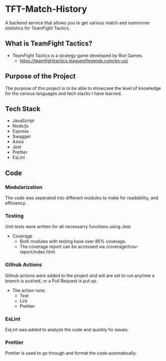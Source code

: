 # TFT-Match-History

A backend service that allows you to get various match and summoner statistics for TeamFight Tactics.

## What is TeamFight Tactics?

* TeamFight Tactics is a strategy game developed by Riot Games.
    * https://teamfighttactics.leagueoflegends.com/en-us/

## Purpose of the Project

The purpose of this project is to be able to showcase the level of knowledge for the various languages and tech stacks I have learned.

## Tech Stack

* JavaScript
* Node/js
* Express
* Swagger
* Axios
* Jest
* Prettier
* EsLint

## Code

### Modularization

The code was seperated into different modules to make for readability, and efficiency.

### Testing

Unit tests were written for all necessarry functions using Jest.
* Coverage
    * Both modules with testing have over 85% coverage.
    * The coverage report can be accessed via /coverage/lcov-report/index.html

### Github Actions

Github actions were added to the project and will are set to run anytime a branch is pushed, or a Pull Request is put up.
* The action runs:
    * Test
    * Lint
    * Prettier

### EsLint

EsLint was added to analyze the code and quickly fix issues.

### Prettier

Prettier is used to go through and format the code automatically.